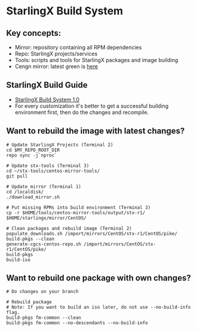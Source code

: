 # StarlingX Build System

## Key concepts:
* Mirror: repository containing all RPM dependencies
* Repo: StarlingX projects/services
* Tools: scripts and tools for StarlingX packages and image building
* Cengn mirror: latest green is [here](http://mirror.starlingx.cengn.ca/mirror/starlingx/master/centos/latest_green_build/)

## StarlingX Build Guide
* [StarlingX Build System 1.0](https://docs.starlingx.io/contributor/build_guides/latest/index.html)
* For every customization it's better to get a successful building environment first, then do the changes and recompile.

## Want to rebuild the image with latest changes?
```
# Update StarlingX Projects (Terminal 2)
cd $MY_REPO_ROOT_DIR
repo sync -j`nproc`

# Update stx-tools (Terminal 3)
cd ~/stx-tools/centos-mirror-tools/
git pull 

# Update mirror (Terminal 1)
cd /localdisk/ 
./download_mirror.sh 

# Put missing RPMs into build environment (Terminal 3)
cp -r $HOME/tools/centos-mirror-tools/output/stx-r1/ $HOME/starlingx/mirror/CentOS/

# Clean packages and rebuild image (Terminal 2)
populate_downloads.sh /import/mirrors/CentOS/stx-r1/CentOS/pike/
build-pkgs --clean
generate-cgcs-centos-repo.sh /import/mirrors/CentOS/stx-r1/CentOS/pike/
build-pkgs
build-iso
```

## Want to rebuild one package with own changes?
```
# Do changes on your branch

# Rebuild package
# Note: If you want to build an iso later, do not use --no-build-info flag.
build-pkgs fm-common --clean
build-pkgs fm-common --no-descendants --no-build-info

```

